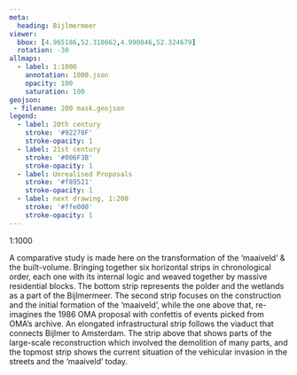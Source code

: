 ```yaml
---
meta:
  heading: Bijlmermeer
viewer:
  bbox: [4.965186,52.310662,4.990846,52.324679]
  rotation: -30
allmaps:
  - label: 1:1000
    annotation: 1000.json
    opacity: 100
    saturation: 100
geojson:
 - filename: 200 mask.geojson
legend:
  - label: 20th century
    stroke: '#92278F'
    stroke-opacity: 1
  - label: 21st century
    stroke: '#006F3B'
    stroke-opacity: 1
  - label: Unrealised Proposals
    stroke: '#f89521'
    stroke-opacity: 1
  - label: next drawing, 1:200
    stroke: '#ffe000'
    stroke-opacity: 1
---
```

1:1000

A comparative study is made here on the transformation of the ‘maaiveld’ & the built-volume. Bringing together six horizontal strips in chronological order, each one with its internal logic and weaved together by massive residential blocks. The bottom strip represents the polder and the wetlands as a part of the Bijlmermeer. The second strip focuses on the construction and the initial formation of the ‘maaiveld’, while the one above that, re-imagines the 1986 OMA proposal with confettis of events picked from OMA’s archive. An elongated infrastructural strip follows the viaduct that connects Bijlmer to Amsterdam. The strip above that shows parts of the large-scale reconstruction which involved the demolition of many parts, and the topmost strip shows the current situation of the vehicular invasion in the streets and the ‘maaiveld’ today.